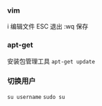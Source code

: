 ### vim

i  编辑文件
ESC 退出
:wq 保存


### apt-get
安装包管理工具
`apt-get update`


### 切换用户

`su username`
`sudo su`